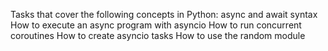 Tasks that cover the following concepts in Python:
async and await syntax
How to execute an async program with asyncio
How to run concurrent coroutines
How to create asyncio tasks
How to use the random module

